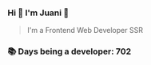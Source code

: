 ### Hi 👋 I&#39;m Juani 🦁

> I&#39;m a Frontend Web Developer SSR

### 📚 Days being a developer: 702
